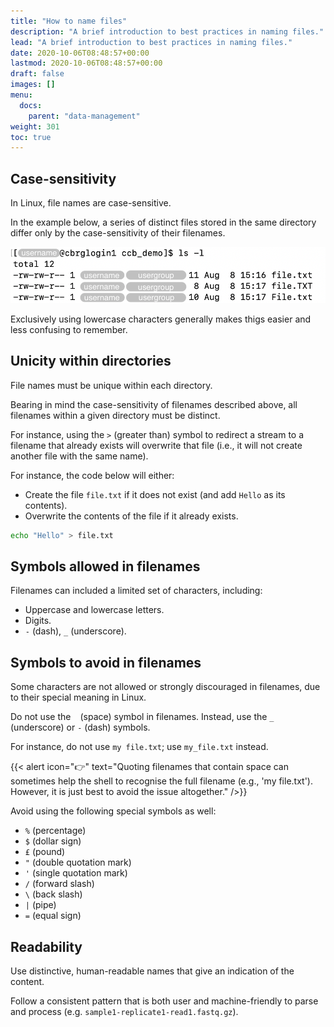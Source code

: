 ```yaml
---
title: "How to name files"
description: "A brief introduction to best practices in naming files."
lead: "A brief introduction to best practices in naming files."
date: 2020-10-06T08:48:57+00:00
lastmod: 2020-10-06T08:48:57+00:00
draft: false
images: []
menu:
  docs:
    parent: "data-management"
weight: 301
toc: true
---
```


## Case-sensitivity

In Linux, file names are case-sensitive.

In the example below, a series of distinct files stored in the same directory
differ only by the case-sensitivity of their filenames.

![Example of filenames that differ only by case-sensitive characters](case-sensitive.png)

Exclusively using lowercase characters generally makes thigs easier and less confusing
to remember.

## Unicity within directories

File names must be unique within each directory.

Bearing in mind the case-sensitivity of filenames described above,
all filenames within a given directory must be distinct.

For instance, using the `>` (greater than) symbol to redirect a stream
to a filename that already exists will overwrite that file
(i.e., it will not create another
file with the same name).

For instance, the code below will either:

- Create the file `file.txt` if it does not exist (and add `Hello` as its contents).
- Overwrite the contents of the file if it already exists.

```bash
echo "Hello" > file.txt
```

## Symbols allowed in filenames

Filenames can included a limited set of characters, including:

- Uppercase and lowercase letters.
- Digits.
- `-` (dash), `_` (underscore).

## Symbols to avoid in filenames

Some characters are not allowed or strongly discouraged in filenames,
due to their special meaning in Linux.

Do not use the ` ` (space) symbol in filenames.
Instead, use the `_` (underscore) or `-` (dash) symbols.

For instance, do not use `my file.txt`; use `my_file.txt` instead.

{{< alert icon="👉" text="Quoting filenames that contain space can sometimes help the shell to recognise the full filename (e.g., 'my file.txt'). However, it is just best to avoid the issue altogether." />}}

Avoid using the following special symbols as well:

- `%` (percentage)
- `$` (dollar sign)
- `£` (pound)
- `"` (double quotation mark)
- `'` (single quotation mark)
- `/` (forward slash)
- `\` (back slash)
- `|` (pipe)
- `=` (equal sign)

## Readability

Use distinctive, human-readable names that give an indication of the content.

Follow a consistent pattern that is both user and machine-friendly to parse
and process (e.g. `sample1-replicate1-read1.fastq.gz`).


<!-- Link definitions -->

[10.1371/journal.pcbi.1000424]: https://journals.plos.org/ploscompbiol/article?id=10.1371/journal.pcbi.1000424